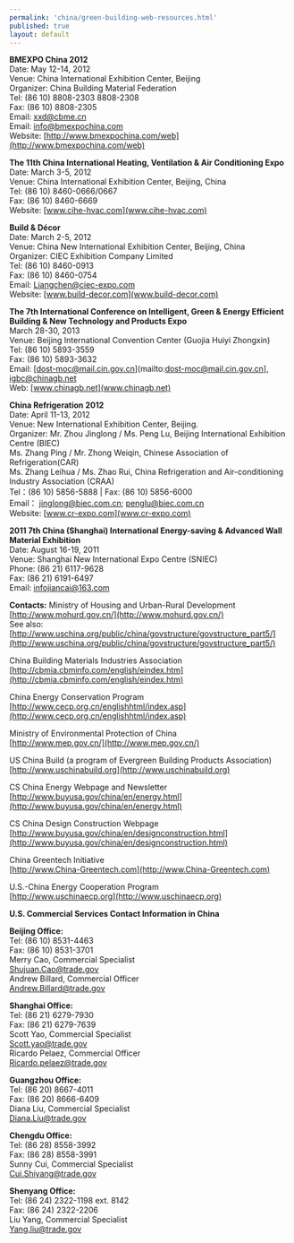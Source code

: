 ```yaml
---
permalink: 'china/green-building-web-resources.html'
published: true
layout: default
---
```

**BMEXPO China 2012**  
Date: May 12-14, 2012  
Venue: China International Exhibition Center, Beijing  
Organizer: China Building Material Federation  
Tel: (86 10) 8808-2303 8808-2308  
Fax: (86 10) 8808-2305  
Email: [xxd@cbme.cn](mailto:xxd@cbme.cn)  
Email: [info@bmexpochina.com](mailto:info@bmexpochina.com)  
Website: [http://www.bmexpochina.com/web](http://www.bmexpochina.com/web)  

**The 11th China International Heating, Ventilation & Air Conditioning Expo**  
Date: March 3-5, 2012  
Venue: China International Exhibition Center, Beijing, China  
Tel: (86 10) 8460-0666/0667  
Fax: (86 10) 8460-6669  
Website: [www.cihe-hvac.com](www.cihe-hvac.com)

**Build & Décor**  
Date: March 2-5, 2012  
Venue: China New International Exhibition Center, Beijing, China  
Organizer: CIEC Exhibition Company Limited  
Tel: (86 10) 8460-0913  
Fax: (86 10) 8460-0754  
Email: [Liangchen@ciec-expo.com](mailto:Liangchen@ciec-expo.com)  
Website: [www.build-decor.com](www.build-decor.com)  

**The 7th International Conference on Intelligent, Green & Energy Efficient Building & New Technology and Products Expo**  
March 28-30, 2013  
Venue: Beijing International Convention Center (Guojia Huiyi Zhongxin)  
Tel: (86 10) 5893-3559  
Fax: (86 10) 5893-3632  
Email: [dost-moc@mail.cin.gov.cn](mailto:dost-moc@mail.cin.gov.cn], [igbc@chinagb.net](mailto:igbc@chinagb.net)  
Web: [www.chinagb.net](www.chinagb.net)  

**China Refrigeration 2012**  
Date: April 11-13, 2012  
Venue: New International Exhibition Center, Beijing.  
Organizer: Mr. Zhou Jinglong / Ms. Peng Lu, Beijing International Exhibition Centre (BIEC)  
Ms. Zhang Ping / Mr. Zhong Weiqin, Chinese Association of Refrigeration(CAR)  
Ms. Zhang Leihua / Ms. Zhao Rui, China Refrigeration and Air-conditioning Industry Association (CRAA)  
Tel：(86 10) 5856-5888 | Fax: (86 10) 5856-6000  
Email： [jinglong@biec.com.cn](mailto:jinglong@biec.com.cn); [penglu@biec.com.cn](mailto:penglu@biec.com.cn)  
Website: [www.cr-expo.com](www.cr-expo.com)  

**2011 7th China (Shanghai) International Energy-saving & Advanced Wall Material Exhibition**  
Date: August 16-19, 2011  
Venue: Shanghai New International Expo Centre (SNIEC)  
Phone: (86 21) 6117-9628  
Fax: (86 21) 6191-6497  
Email: [infojiancai@163.com](mailto:infojiancai@163.com)  


**Contacts:**
Ministry of Housing and Urban-Rural Development  
[http://www.mohurd.gov.cn/](http://www.mohurd.gov.cn/)  
See also: [http://www.uschina.org/public/china/govstructure/govstructure_part5/](http://www.uschina.org/public/china/govstructure/govstructure_part5/)  

China Building Materials Industries Association  
[http://cbmia.cbminfo.com/english/eindex.htm](http://cbmia.cbminfo.com/english/eindex.htm)  

China Energy Conservation Program  
[http://www.cecp.org.cn/englishhtml/index.asp](http://www.cecp.org.cn/englishhtml/index.asp)  

Ministry of Environmental Protection of China  
[http://www.mep.gov.cn/](http://www.mep.gov.cn/)  

US China Build (a program of Evergreen Building Products Association)   [http://www.uschinabuild.org](http://www.uschinabuild.org)  

CS China Energy Webpage and Newsletter  
[http://www.buyusa.gov/china/en/energy.html](http://www.buyusa.gov/china/en/energy.html)  

CS China Design Construction Webpage  
[http://www.buyusa.gov/china/en/designconstruction.html](http://www.buyusa.gov/china/en/designconstruction.html)  

China Greentech Initiative  
[http://www.China-Greentech.com](http://www.China-Greentech.com)  

U.S.-China Energy Cooperation Program  
[http://www.uschinaecp.org](http://www.uschinaecp.org)  

**U.S. Commercial Services Contact Information in China**

**Beijing Office:**  
Tel: (86 10) 8531-4463  
Fax: (86 10) 8531-3701  
Merry Cao, Commercial Specialist  
[Shujuan.Cao@trade.gov](mailto:Shujuan.Cao@trade.gov)  
Andrew Billard, Commercial Officer  
[Andrew.Billard@trade.gov](mailto:Andrew.Billard@trade.gov)  

**Shanghai Office:**  
Tel: (86 21) 6279-7930  
Fax: (86 21) 6279-7639  
Scott Yao, Commercial Specialist  
[Scott.yao@trade.gov](mailto:Scott.yao@trade.gov)  
Ricardo Pelaez, Commercial Officer  
[Ricardo.pelaez@trade.gov](mailto:Ricardo.pelaez@trade.gov)  

**Guangzhou Office:**  
Tel: (86 20) 8667-4011  
Fax: (86 20) 8666-6409  
Diana Liu, Commercial Specialist  
[Diana.Liu@trade.gov](mailto:Diana.Liu@trade.gov)  

**Chengdu Office:**  
Tel: (86 28) 8558-3992  
Fax: (86 28) 8558-3991  
Sunny Cui, Commercial Specialist  
[Cui.Shiyang@trade.gov](mailto:Cui.Shiyang@trade.gov)  

**Shenyang Office:**  
Tel: (86 24) 2322-1198 ext. 8142  
Fax: (86 24) 2322-2206  
Liu Yang, Commercial Specialist  
[Yang.liu@trade.gov](mailto:Yang.liu@trade.gov)  
